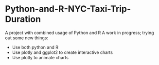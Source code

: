 # Python-and-R-NYC-Taxi-Trip-Duration
A project with combined usage of Python and R
A work in progress; trying out some new things:
- Use both python and R
- Use plotly and ggplot2 to create interactive charts
- Use plotly to animate charts
